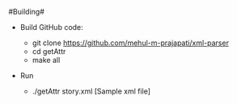 #Building#

- Build GitHub code:
  * git clone https://github.com/mehul-m-prajapati/xml-parser
  * cd getAttr
  * make all

- Run
  * ./getAttr story.xml [Sample xml file]
